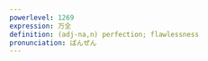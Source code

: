 ```yaml
---
powerlevel: 1269
expression: 万全
definition: (adj-na,n) perfection; flawlessness
pronunciation: ばんぜん
---
```

